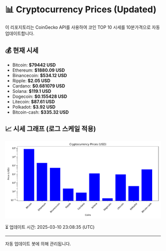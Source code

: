 
# 📊 Cryptocurrency Prices (Updated)

이 리포지토리는 CoinGecko API를 사용하여 코인 TOP 10 시세를 10분가격으로 자동 업데이트합니다.

## 💰 현재 시세
- Bitcoin: **$79442 USD**
- Ethereum: **$1880.09 USD**
- Binancecoin: **$534.12 USD**
- Ripple: **$2.05 USD**
- Cardano: **$0.681079 USD**
- Solana: **$119.1 USD**
- Dogecoin: **$0.155428 USD**
- Litecoin: **$87.61 USD**
- Polkadot: **$3.92 USD**
- Bitcoin-cash: **$335.32 USD**

## 📈 시세 그래프 (로그 스케일 적용)
![Crypto Prices](crypto_prices.png)

⏳ 업데이트 시간: 2025-03-10 23:08:35 (UTC)

---
자동 업데이트 봇에 의해 관리됩니다.
